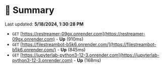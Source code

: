 # 📖 Summary
Last updated: **5/18/2024, 1:30:28 PM**

- `GET` [https://restreamer-09gx.onrender.com](https://restreamer-09gx.onrender.com) - **Up** (910ms)
- `GET` [https://filestreambot-b5k6.onrender.com/](https://filestreambot-b5k6.onrender.com/) - **Up** (845ms)
- `GET` [https://jupyterlab-python3-12-3.onrender.com](https://jupyterlab-python3-12-3.onrender.com) - **Up** (168ms)
